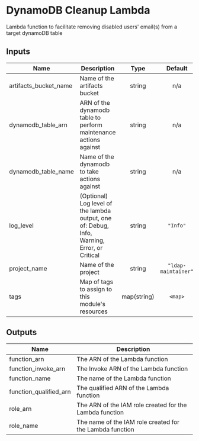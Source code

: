 # DynamoDB Cleanup Lambda

Lambda function to facilitate removing disabled users' email(s) from a target dynamoDB table

## Inputs

| Name | Description | Type | Default | Required |
|------|-------------|:----:|:-----:|:-----:|
| artifacts\_bucket\_name | Name of the artifacts bucket | string | n/a | yes |
| dynamodb\_table\_arn | ARN of the dynamodb table to perform maintenance actions against | string | n/a | yes |
| dynamodb\_table\_name | Name of the dynamodb to take actions against | string | n/a | yes |
| log\_level | (Optional) Log level of the lambda output, one of: Debug, Info, Warning, Error, or Critical | string | `"Info"` | no |
| project\_name | Name of the project | string | `"ldap-maintainer"` | no |
| tags | Map of tags to assign to this module's resources | map(string) | `<map>` | no |

## Outputs

| Name | Description |
|------|-------------|
| function\_arn | The ARN of the Lambda function |
| function\_invoke\_arn | The Invoke ARN of the Lambda function |
| function\_name | The name of the Lambda function |
| function\_qualified\_arn | The qualified ARN of the Lambda function |
| role\_arn | The ARN of the IAM role created for the Lambda function |
| role\_name | The name of the IAM role created for the Lambda function |

